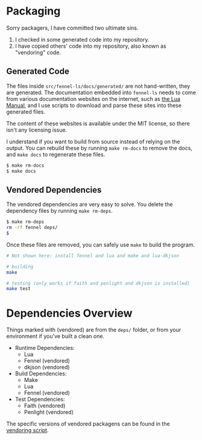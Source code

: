 # Packaging
Sorry packagers, I have committed two ultimate sins.
1. I checked in some generated code into my repository.
2. I have copied others' code into my repository, also known as "vendoring" code.

## Generated Code
The files inside `src/fennel-ls/docs/generated/` are not hand-written, they are
generated. The documentation embedded into `fennel-ls` needs to come from
various documentation websites on the internet, such as
[the Lua Manual](https://www.lua.org/manual/5.1/manual.html), and I use
scripts to download and parse these sites into these generated files.

The content of these websites is available under the MIT license, so there isn't
any licensing issue.

I understand if you want to build from source instead of relying on the output.
You can rebuild these by running `make rm-docs` to remove the docs, and
`make docs` to regenerate these files.
```sh
$ make rm-docs
$ make docs
```

## Vendored Dependencies
The vendored dependencies are very easy to solve. You delete the dependency
files by running `make rm-deps`.
```sh
$ make rm-deps
rm -rf fennel deps/
$
```
Once these files are removed, you can safely use `make` to build the program.
```sh
# Not shown here: install fennel and lua and make and lua-dkjson

# building
make

# testing (only works if faith and penlight and dkjson is installed)
make test
```

# Dependencies Overview
Things marked with (vendored) are from the `deps/` folder, or from your
environment if you've built a clean one.

* Runtime Dependencies:
  * Lua
  * Fennel (vendored)
  * dkjson (vendored)
* Build Dependencies:
  * Make
  * Lua
  * Fennel (vendored)
* Test Dependencies:
  * Faith (vendored)
  * Penlight (vendored)

The specific versions of vendored packagens can be found in the
[vendoring script](../tools/get-deps.fnl).
